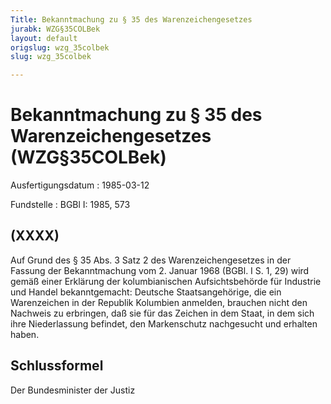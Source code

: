 ```yaml
---
Title: Bekanntmachung zu § 35 des Warenzeichengesetzes
jurabk: WZG§35COLBek
layout: default
origslug: wzg_35colbek
slug: wzg_35colbek

---
```


# Bekanntmachung zu § 35 des Warenzeichengesetzes (WZG§35COLBek)

Ausfertigungsdatum
:   1985-03-12

Fundstelle
:   BGBl I: 1985, 573



## (XXXX)

Auf Grund des § 35 Abs. 3 Satz 2 des Warenzeichengesetzes in der Fassung der Bekanntmachung vom 2. Januar 1968 (BGBl. I S. 1, 29) wird gemäß einer Erklärung der kolumbianischen Aufsichtsbehörde für Industrie und Handel bekanntgemacht:
Deutsche Staatsangehörige, die ein Warenzeichen in der Republik Kolumbien anmelden, brauchen nicht den Nachweis zu erbringen, daß sie für das Zeichen in dem Staat, in dem sich ihre Niederlassung befindet, den Markenschutz nachgesucht und erhalten haben.


## Schlussformel

Der Bundesminister der Justiz

